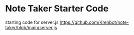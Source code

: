 # Note Taker Starter Code

starting code for server.js
https://github.com/Krenbot/note-taker/blob/main/server.js